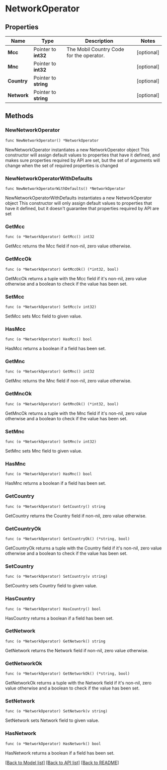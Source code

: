 # NetworkOperator

## Properties

Name | Type | Description | Notes
------------ | ------------- | ------------- | -------------
**Mcc** | Pointer to **int32** | The Mobil Country Code for the operator. | [optional] 
**Mnc** | Pointer to **int32** |  | [optional] 
**Country** | Pointer to **string** |  | [optional] 
**Network** | Pointer to **string** |  | [optional] 

## Methods

### NewNetworkOperator

`func NewNetworkOperator() *NetworkOperator`

NewNetworkOperator instantiates a new NetworkOperator object
This constructor will assign default values to properties that have it defined,
and makes sure properties required by API are set, but the set of arguments
will change when the set of required properties is changed

### NewNetworkOperatorWithDefaults

`func NewNetworkOperatorWithDefaults() *NetworkOperator`

NewNetworkOperatorWithDefaults instantiates a new NetworkOperator object
This constructor will only assign default values to properties that have it defined,
but it doesn't guarantee that properties required by API are set

### GetMcc

`func (o *NetworkOperator) GetMcc() int32`

GetMcc returns the Mcc field if non-nil, zero value otherwise.

### GetMccOk

`func (o *NetworkOperator) GetMccOk() (*int32, bool)`

GetMccOk returns a tuple with the Mcc field if it's non-nil, zero value otherwise
and a boolean to check if the value has been set.

### SetMcc

`func (o *NetworkOperator) SetMcc(v int32)`

SetMcc sets Mcc field to given value.

### HasMcc

`func (o *NetworkOperator) HasMcc() bool`

HasMcc returns a boolean if a field has been set.

### GetMnc

`func (o *NetworkOperator) GetMnc() int32`

GetMnc returns the Mnc field if non-nil, zero value otherwise.

### GetMncOk

`func (o *NetworkOperator) GetMncOk() (*int32, bool)`

GetMncOk returns a tuple with the Mnc field if it's non-nil, zero value otherwise
and a boolean to check if the value has been set.

### SetMnc

`func (o *NetworkOperator) SetMnc(v int32)`

SetMnc sets Mnc field to given value.

### HasMnc

`func (o *NetworkOperator) HasMnc() bool`

HasMnc returns a boolean if a field has been set.

### GetCountry

`func (o *NetworkOperator) GetCountry() string`

GetCountry returns the Country field if non-nil, zero value otherwise.

### GetCountryOk

`func (o *NetworkOperator) GetCountryOk() (*string, bool)`

GetCountryOk returns a tuple with the Country field if it's non-nil, zero value otherwise
and a boolean to check if the value has been set.

### SetCountry

`func (o *NetworkOperator) SetCountry(v string)`

SetCountry sets Country field to given value.

### HasCountry

`func (o *NetworkOperator) HasCountry() bool`

HasCountry returns a boolean if a field has been set.

### GetNetwork

`func (o *NetworkOperator) GetNetwork() string`

GetNetwork returns the Network field if non-nil, zero value otherwise.

### GetNetworkOk

`func (o *NetworkOperator) GetNetworkOk() (*string, bool)`

GetNetworkOk returns a tuple with the Network field if it's non-nil, zero value otherwise
and a boolean to check if the value has been set.

### SetNetwork

`func (o *NetworkOperator) SetNetwork(v string)`

SetNetwork sets Network field to given value.

### HasNetwork

`func (o *NetworkOperator) HasNetwork() bool`

HasNetwork returns a boolean if a field has been set.


[[Back to Model list]](../README.md#documentation-for-models) [[Back to API list]](../README.md#documentation-for-api-endpoints) [[Back to README]](../README.md)


